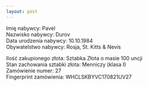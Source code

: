 ```yaml
---
layout: post
---
```


Imię nabywcy: Pavel  
Nazwisko nabywcy: Durov  
Data urodzenia nabywcy: 10.10.1984  
Obywatelstwo nabywcy: Rosja, St. Kitts & Nevis  

Ilość zakupionego złota: Sztabka Złota o masie 100 uncji  
Stan zachowania sztabki złota: Menniczy (klasa I)  
Zamówienie numer: 27  
Fingerprint zamówienia: WHCLSKBYVC170821UV27